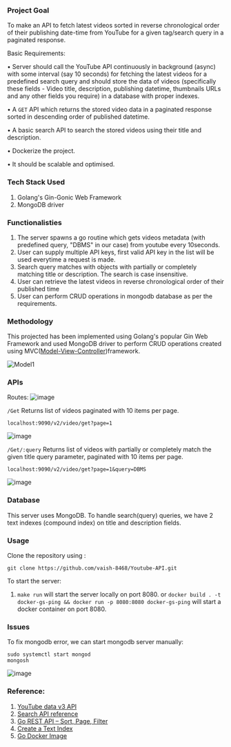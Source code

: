 ### Project Goal
To make an API to fetch latest videos sorted in reverse chronological order of their
publishing date-time from YouTube for a given tag/search query in a paginated
response.

Basic Requirements:

• Server should call the YouTube API continuously in background (async) with
some interval (say 10 seconds) for fetching the latest videos for a predefined
search query and should store the data of videos (specifically these fields -
Video title, description, publishing datetime, thumbnails URLs and any other
fields you require) in a database with proper indexes.

• A `GET` API which returns the stored video data in a paginated response sorted
in descending order of published datetime.

• A basic search API to search the stored videos using their title and description.

• Dockerize the project.

• It should be scalable and optimised.

### Tech Stack Used
1. Golang's Gin-Gonic Web Framework
2. MongoDB driver

### Functionalisties
1. The server spawns a go routine which gets videos metadata (with predefined query, "DBMS" in our case) from youtube every 10seconds.
2. User can supply multiple API keys, first valid API key in the list will be used everytime a request is made.
3. Search query matches with objects with partially or completely matching title or description. The search is case insensitive.
4. User can retrieve the latest videos in reverse chronological order of their published time
5. User can perform CRUD operations in mongodb database as per the requirements.


### Methodology
This projected has been implemented using Golang's popular Gin Web Framework and used MongoDB driver to perform CRUD operations created using MVC([Model-View-Controller](https://www.geeksforgeeks.org/mvc-framework-introduction/))framework.

![Model1](https://github.com/vaish-8468/Youtube-API/assets/84587662/f7d997ea-6097-4b7f-8660-f4ffe416de63)


### APIs
Routes:
![image](https://github.com/vaish-8468/Youtube-API/assets/84587662/d54b1c08-02c5-4708-a94c-dde83a733c4e)

`/Get` Returns list of videos paginated with 10 items per page.
```
localhost:9090/v2/video/get?page=1
```
![image](https://github.com/vaish-8468/Youtube-API/assets/84587662/d872c0bb-22bb-45f9-91de-2cdf8ae30d9a)


`/Get/:query` Returns list of videos with partially or completely match the given title query parameter, paginated with 10 items per page.
```
localhost:9090/v2/video/get?page=1&query=DBMS
```
![image](https://github.com/vaish-8468/Youtube-API/assets/84587662/a2e14f1d-bce0-41db-a62d-182899d7abff)


### Database
This server uses MongoDB. To handle search(query) queries, we have 2 text indexes (compound index) on title and description fields.

### Usage
Clone the repository using :
```
git clone https://github.com/vaish-8468/Youtube-API.git
```
To start the server:
1. `make run` will start the server locally on port 8080.
   or
`docker build . -t docker-gs-ping && docker run -p 8080:8080 docker-gs-ping` will start a docker container on port 8080.

### Issues
To fix mongodb error, we can start mongodb server manually:
```
sudo systemctl start mongod
mongosh
```
![image](https://github.com/vaish-8468/Youtube-API/assets/84587662/6ce63dcd-1abf-49d5-aa3c-32085cf899ca)


### Reference:
 1. [YouTube data v3 API](https://developers.google.com/youtube/v3/gettingstarted)
 2. [Search API reference](https://developers.google.com/youtube/v3/docs/search/list)
 3. [Go REST API – Sort, Page, Filter](https://go-cloud-native.com/golang/go-rest-api-sort-page-and-filter)
 4. [Create a Text Index](https://www.mongodb.com/docs/drivers/go/current/fundamentals/crud/read-operations/text/#:~:text=To%20perform%20a%20text%20search,field%20in%20your%20query%20filter)
 5. [Go Docker Image](https://docs.docker.com/language/golang/build-images/)



